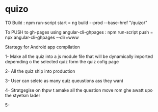 # quizo
TO Build : 
npm run-script start =  ng build --prod --base-href "/quizo/"

To PUSH to gh-pages using angular-cli-ghpages :
npm run-script push = npx angular-cli-ghpages --dir=www



Startegy for Android app compilation

1- Make all the quiz into a js module file that will be dynamically imported depemding o  the selected quiz form the quiz cofig page


2- All the quiz ship into production 

3- User can seletc as many quiz queustions ass they want 

4- Stratgegise on thpw t amake all the question move rom ghe awatt upo the styetsm lader

5-


